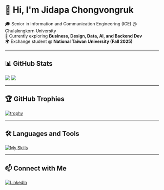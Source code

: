 # 👋 Hi, I'm Jidapa Chongvongruk

🎓 Senior in Information and Communication Engineering (ICE) @ Chulalongkorn University  
🌱 Currently exploring **Business, Design, Data, AI, and Backend Dev**  
🌍 Exchange student @ **National Taiwan University (Fall 2025)**  

---

## 📊 GitHub Stats
![](https://github-readme-stats.vercel.app/api?username=shinshin512&theme=radical&include_all_commits=true&count_private=true)
![](https://github-readme-stats.vercel.app/api/top-langs/?username=shinshin512&theme=radical&include_all_commits=true&count_private=true&layout=compact)

---

## 🏆 GitHub Trophies
[![trophy](https://github-profile-trophy.vercel.app/?username=shinshin512&theme=radical&margin-w=15&margin-h=15)](https://github.com/ryo-ma/github-profile-trophy)

---

## 🛠 Languages and Tools
[![My Skills](https://skillicons.dev/icons?i=python,dart,ts,flutter,firebase,fastapi,tailwind,figma,github,r)](https://skillicons.dev)

---

## 📫 Connect with Me
[![LinkedIn](https://img.shields.io/badge/LinkedIn-blue?style=for-the-badge&logo=linkedin&logoColor=white)](https://www.linkedin.com/in/jidapa-chongvongruk-11964123b)
